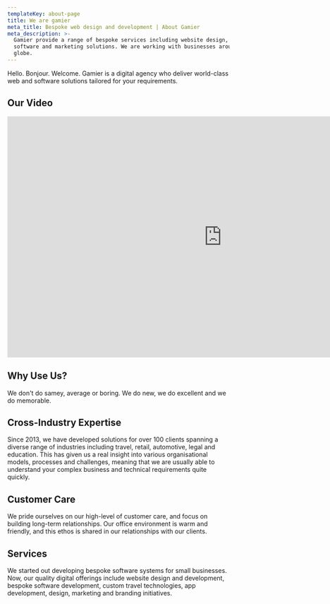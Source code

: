 ```yaml
---
templateKey: about-page
title: We are gamier
meta_title: Bespoke web design and development | About Gamier
meta_description: >-
  Gamier provide a range of bespoke services including website design, app,
  software and marketing solutions. We are working with businesses around the
  globe.
---
```

Hello. Bonjour. Welcome. Gamier is a digital agency who deliver world-class web and software solutions tailored for your requirements. 

## Our Video

<iframe width="971" height="546" src="https://www.youtube.com/embed/busHUh9qCB0" frameborder="0" allow="accelerometer; autoplay; encrypted-media; gyroscope; picture-in-picture" allowfullscreen></iframe>

## Why Use Us?

We don't do samey, average or boring. We do new, we do excellent and we do memorable.

## Cross-Industry Expertise

Since 2013, we have developed solutions for over 100 clients spanning a diverse range of industries including travel, retail, automotive, legal and education. This has given us a real insight into various organisational models, processes and challenges, meaning that we are usually able to understand your complex business and technical requirements quite quickly.

## Customer Care

We pride ourselves on our high-level of customer care, and focus on building long-term relationships. Our office environment is warm and friendly, and this ethos is shared in our relationships with our clients.

## Services

We started out developing bespoke software systems for small businesses. Now, our quality digital offerings include website design and development, bespoke software development, custom travel technologies, app development, design, marketing and branding initiatives.
